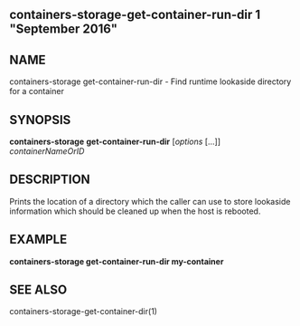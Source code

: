 ## containers-storage-get-container-run-dir 1 "September 2016"

## NAME
containers-storage get-container-run-dir - Find runtime lookaside directory for a container

## SYNOPSIS
**containers-storage** **get-container-run-dir** [*options* [...]] *containerNameOrID*

## DESCRIPTION
Prints the location of a directory which the caller can use to store lookaside
information which should be cleaned up when the host is rebooted.

## EXAMPLE
**containers-storage get-container-run-dir my-container**

## SEE ALSO
containers-storage-get-container-dir(1)
